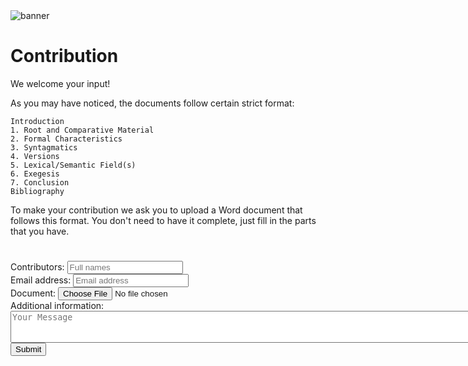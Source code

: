 <html><body><img id="banner" src="/images/banner.png" alt="banner" /></body></html>

# Contribution

We welcome your input!

As you may have noticed, the documents follow certain strict format:

	Introduction
	1. Root and Comparative Material
	2. Formal Characteristics
	3. Syntagmatics
	4. Versions
	5. Lexical/Semantic Field(s)
	6. Exegesis
	7. Conclusion
	Bibliography

To make your contribution we ask you to upload a Word document that follows this format.  You don't need to have it complete, just fill in the parts that you have.
<div class="container" xmlns="http://www.w3.org/1999/html">
    <h1></h1>
    <form target="_self" action="https://formsubmit.co/vesaakerman@gmail.com" method="POST" enctype="multipart/form-data">
        <div class="form-group">
            <div class="form-row">
                <label>Contributors:
                    <input type="text" name="name" class="form-control" placeholder="Full names" required>
                </label>
            </div>
            <div class="form-row">
                <label>Email address:
                    <input type="email" name="email" class="form-control" placeholder="Email address" required>
                </label>
            </div>
            <div class="form-row">
                <label>Document:
                    <input type="file" name="attachment" accept="application/msword, application/vnd.openxmlformats-officedocument.wordprocessingml.document" required>
                </label>
            </div>
            <div class="form-row">
                <label>Additional information:
                    <textarea placeholder="Your Message" class="form-control" name="message" rows="3" cols="95"></textarea>
                </label>
            </div>
        </div>
        <input type="hidden" name="_autoresponse" value="Thank you for your submission!"/>
        <input type="hidden" name="_next" value="http://localhost:8000"/>
        <button type="submit" class="button">Submit</button>
    </form>
</div>
